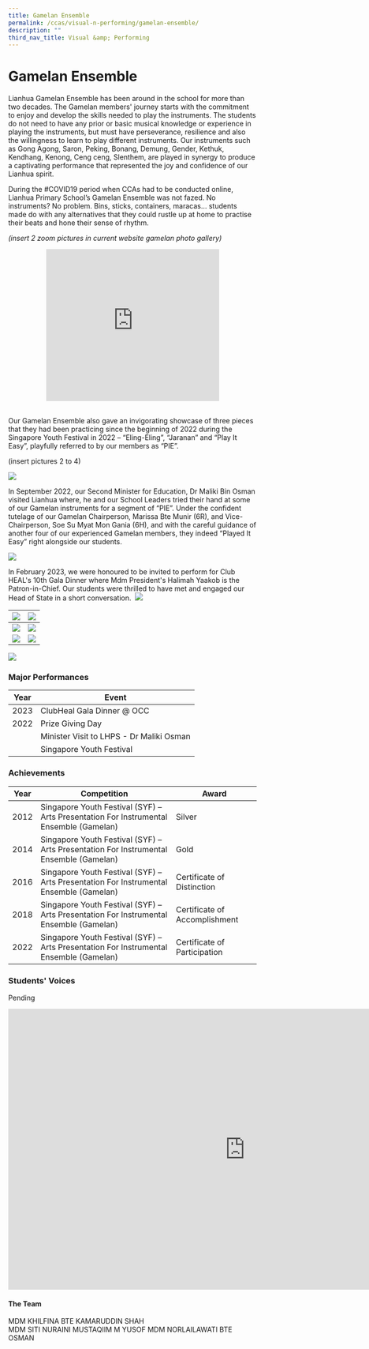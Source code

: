 ```yaml
---
title: Gamelan Ensemble
permalink: /ccas/visual-n-performing/gamelan-ensemble/
description: ""
third_nav_title: Visual &amp; Performing
---
```

# Gamelan Ensemble


Lianhua Gamelan Ensemble has been around in the school for more than two decades. The Gamelan members' journey starts with the commitment to enjoy and develop the skills needed to play the instruments. The students do not need to have any prior or basic musical knowledge or experience in playing the instruments, but must have perseverance, resilience and also the willingness to learn to play different instruments. Our instruments such as Gong Agong, Saron, Peking, Bonang, Demung, Gender, Kethuk, Kendhang, Kenong, Ceng ceng, Slenthem, are played in synergy to produce a captivating performance that represented the joy and confidence of our Lianhua spirit.&nbsp;

During the #COVID19 period when CCAs had to be conducted online, Lianhua Primary School’s Gamelan Ensemble was not fazed. No instruments? No problem. Bins, sticks, containers, maracas… students made do with any alternatives that they could rustle up at home to practise their beats and hone their sense of rhythm.&nbsp;

*(insert 2 zoom pictures in current website gamelan photo gallery)* 

<center><iframe allowfullscreen="" allow="accelerometer; autoplay; clipboard-write; encrypted-media; gyroscope; picture-in-picture" frameborder="0" title="Gamelan 3" src="https://www.youtube.com/embed/-ELcfeVFz54" height="308" width="351"></iframe></center>
<br>
  
Our Gamelan Ensemble also gave an invigorating showcase of three pieces that they had been practicing since the beginning of 2022 during the Singapore Youth Festival in 2022 – “Eling-Eling”, “Jaranan” and “Play It Easy”, playfully referred to by our members as “PIE”.

  

(insert pictures 2 to 4)

  ![](/images/CCAs/Gamelan%20Ensemble/photo2.jpeg)



In September 2022, our Second Minister for Education, Dr Maliki Bin Osman visited Lianhua where, he and our School Leaders tried their hand at some of our Gamelan instruments for a segment of “PIE”. Under the confident tutelage of our Gamelan Chairperson, Marissa Bte Munir (6R), and Vice-Chairperson, Soe Su Myat Mon Gania (6H), and with the careful guidance of another four of our experienced Gamelan members, they indeed “Played It Easy” right alongside our students.

  
![](/images/CCAs/Gamelan%20Ensemble/1_photo.jpeg)

In February 2023, we were honoured to be invited to perform for Club HEAL's 10th Gala Dinner where Mdm President's Halimah Yaakob is the Patron-in-Chief. Our students were thrilled to have met and engaged our Head of State in a short conversation.&nbsp;
![](/images/CCAs/Gamelan%20Ensemble/5_photo.jpeg)

| ![](/images/CCAs/Gamelan%20Ensemble/13_photo.jpg)  | ![](/images/CCAs/Gamelan%20Ensemble/6_photo.jpeg) | 
|:-:|:-:|
| ![](/images/CCAs/Gamelan%20Ensemble/14_photo.jpg)   | ![](/images/CCAs/Gamelan%20Ensemble/10_photo.jpg)     | 
| ![](/images/CCAs/Gamelan%20Ensemble/8_photo.JPG)   | ![](/images/CCAs/Gamelan%20Ensemble/12_photo.jpg)     | 

 ![](/images/CCAs/Gamelan%20Ensemble/7_photo.jpeg) 

### Major Performances



| Year | Event |
| -------- | -------- | 
| 2023     | ClubHeal Gala Dinner @ OCC     | 
| 2022   | Prize Giving Day     | 
|    | Minister Visit to LHPS - Dr Maliki Osman   | 
|    | Singapore Youth Festival   | 


### Achievements

| Year | Competition                                                                            | Award                         |
|------|----------------------------------------------------------------------------------------|-------------------------------|
| 2012 | Singapore Youth Festival (SYF) – Arts Presentation For Instrumental Ensemble (Gamelan) | Silver                        |
| 2014 | Singapore Youth Festival (SYF) – Arts Presentation For Instrumental Ensemble (Gamelan) | Gold                          |
| 2016 | Singapore Youth Festival (SYF) – Arts Presentation For Instrumental Ensemble (Gamelan) | Certificate of Distinction    |
| 2018 | Singapore Youth Festival (SYF) – Arts Presentation For Instrumental Ensemble (Gamelan) | Certificate of Accomplishment |
| 2022 | Singapore Youth Festival (SYF) – Arts Presentation For Instrumental Ensemble (Gamelan) | Certificate of Participation |


### Students' Voices
  
Pending


<iframe allowfullscreen="true" height="569" width="960" frameborder="0" src="https://docs.google.com/presentation/d/e/2PACX-1vRwX-A0GOdE8fcS5ZWkYKpjXmIZUTssXQdSq-la2N3zpGBC5ZbMIBeoCxr0cffXXsBg2Bo5cjZNv1aN/embed?start=true&amp;loop=true&amp;delayms=10000"></iframe>


#### The Team

MDM KHILFINA BTE KAMARUDDIN SHAH<br>
MDM SITI NURAINI MUSTAQIIM M YUSOF
MDM NORLAILAWATI BTE OSMAN<br>